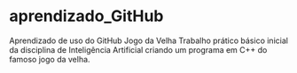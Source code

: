 # aprendizado_GitHub
Aprendizado de uso do GitHub
Jogo da Velha
Trabalho prático básico inicial da disciplina de Inteligência Artificial criando um programa em C++ do famoso jogo da velha.
